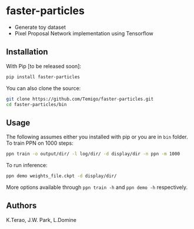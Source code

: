 # faster-particles

* Generate toy dataset
* Pixel Proposal Network implementation using Tensorflow

## Installation
With Pip [to be released soon]:
```bash
pip install faster-particles
```

You can also clone the source:
```bash
git clone https://github.com/Temigo/faster-particles.git
cd faster-particles/bin
```

## Usage

The following assumes either you installed with pip or you are in `bin` folder.
To train PPN on 1000 steps:
```bash
ppn train -o output/dir/ -l log/dir/ -d display/dir -n ppn -m 1000
```

To run inference:
```bash
ppn demo weights_file.ckpt -d display/dir/
```

More options available through `ppn train -h` and `ppn demo -h` respectively.

## Authors
K.Terao, J.W. Park, L.Domine
